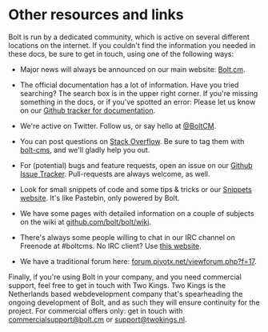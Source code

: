 Other resources and links
=========================

Bolt is run by a dedicated community, which is active on several different
locations on the internet. If you couldn't find the information you needed in
these docs, be sure to get in touch, using one of the following ways:

  - Major news will always be announced on our main website: [Bolt.cm](https://bolt.cm).

  - The official documentation has a lot of information. Have you tried
	searching? The search box is in the upper right corner. If you're missing
	something in the docs, or if you've spotted an error: Please let us know on
	our [Github tracker for documentation](https://github.com/bolt/bolt-docs/issues).

  - We're active on Twitter. Follow us, or say hello at [@BoltCM](https://twitter.com/boltcm). 

  - You can post questions on [Stack Overflow](http://stackoverflow.com). Be
    sure to tag them with [bolt-cms](http://stackoverflow.com/questions/tagged/bolt-cms), 
    and we'll gladly help you out.

  - For (potential) bugs and feature requests, open an issue on our 
    [Github Issue Tracker](http://github.com/bolt/bolt/issues). Pull-requests are always welcome, as well. 

  - Look for small snippets of code and some tips & tricks or our 
    [Snippets website](https://snippets.bolt.cm). It's like Pastebin, only powered by Bolt. 

  - We have some pages with detailed information on a couple of subjects on the wiki at 
    [github.com/bolt/bolt/wiki](https://github.com/bolt/bolt/wiki).

  - There's always some people willing to chat in our IRC channel on Freenode at #boltcms. 
    No IRC client? Use [this website](http://irccloud.com). 

  - We have a traditional forum here: [forum.pivotx.net/viewforum.php?f=17](http://forum.pivotx.net/viewforum.php?f=17).

Finally, if you're using Bolt in your company, and you need commercial support, 
feel free to get in touch with Two Kings. Two Kings is the Netherlands based 
webdevelopment company that's spearheading the ongoing development of Bolt, and 
as such they will ensure continuity for the project. For commercial offers only: 
get in touch with [commercialsupport@bolt.cm](mailto:commercialsupport@bolt.cm) or 
[support@twokings.nl](mailto:support@twokings.nl). 
